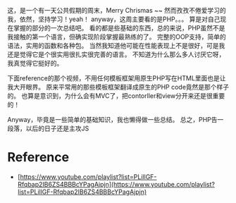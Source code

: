 这，是一个有一天公共假期的周末，Merry Chrismas ~~
然而孜孜不倦爱学习的我，依然，坚持学习！yeah！
anyway，这周主要看的是PHP。。。
算是对自己现在掌握的部分的一次总结吧。
看的都是些基础的东西，总的来说，PHP虽然不是我接触的第一个语言，但确实现阶段掌握最熟练的了。
完整的OOP支持，简单的语法，实用的函数和各种包。
当然我知道他可能在性能表现上不是很好，可是我还是觉得它是个很实用很扎实很完善的语言。
不知道为什么那么多人讨厌它呀，我真觉得它挺好的。

下面reference的那个视频，不用任何模板框架用原生PHP写在HTML里面也是让我大开眼界。
原来平常用的那些模板框架翻译成原生的PHP code竟然是那个样子的。
也算是意识到，为什么会有MVC了，把contorller和view分开来还是很重要的！

Anyway，毕竟是一些简单的基础知识，我也懒得做一些总结。
总之，PHP告一段落，以后的日子还是主攻JS

# Reference
- [https://www.youtube.com/playlist?list=PLillGF-Rfqbap2IB6ZS4BBBcYPagAjpjn](https://www.youtube.com/playlist?list=PLillGF-Rfqbap2IB6ZS4BBBcYPagAjpjn)

